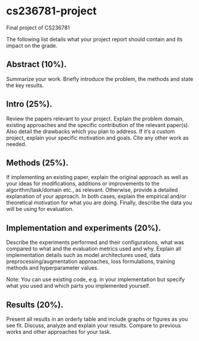 # cs236781-project
Final project of CS236781

The following list details what your project report should contain and its impact on the grade.

## Abstract (10%). 
Summarize your work. Briefly introduce the problem, the methods and state the key results.

## Intro (25%). 
Review the papers relevant to your project. Explain the problem domain, existing approaches and the specific contribution of the relevant paper(s). Also detail the drawbacks which you plan to address. If it’s a custom project, explain your specific motivation and goals. Cite any other work as needed.

## Methods (25%). 
If implementing an existing paper, explain the original approach as well as your ideas for modifications, additions or improvements to the algorithm/task/domain etc., as relevant. Otherwise, provide a detailed explanation of your approach. In both cases, explain the empirical and/or theoretical motivation for what you are doing. Finally, describe the data you will be using for evaluation.

## Implementation and experiments (20%). 
Describe the experiments performed and their configurations, what was compared to what and the evaluation metrics used and why. Explain all implementation details such as model architectures used, data preprocessing/augmentation approaches, loss formulations, training methods and hyperparameter values.

Note: You can use existing code, e.g. in your implementation but specify what you used and which parts you implemented yourself.

## Results (20%). 
Present all results in an orderly table and include graphs or figures as you see fit. Discuss, analyze and explain your results. Compare to previous works and other approaches for your task.
